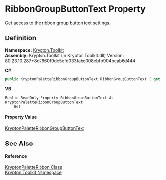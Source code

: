 # RibbonGroupButtonText Property


Get access to the ribbon group button text settings.



## Definition
**Namespace:** <a href="79d2eac2-21f4-54ff-7552-b20c33c30600.md">Krypton.Toolkit</a>  
**Assembly:** Krypton.Toolkit (in Krypton.Toolkit.dll) Version: 80.23.10.287+8d7660f9dc5efd033fabe008ebfb904beab6d444

**C#**
``` C#
public KryptonPaletteRibbonGroupButtonText RibbonGroupButtonText { get; }
```
**VB**
``` VB
Public ReadOnly Property RibbonGroupButtonText As KryptonPaletteRibbonGroupButtonText
	Get
```



#### Property Value
<a href="6b766d7a-af9c-de6d-760b-95934ba758c7.md">KryptonPaletteRibbonGroupButtonText</a>

## See Also


#### Reference
<a href="3a16154d-c75e-f7eb-5a89-2b76b7df5f71.md">KryptonPaletteRibbon Class</a>  
<a href="79d2eac2-21f4-54ff-7552-b20c33c30600.md">Krypton.Toolkit Namespace</a>  
